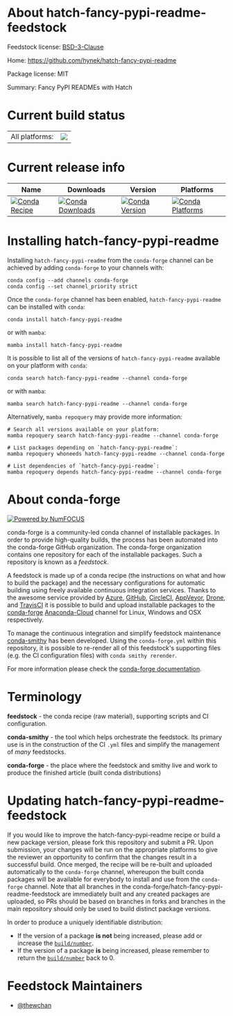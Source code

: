 About hatch-fancy-pypi-readme-feedstock
=======================================

Feedstock license: [BSD-3-Clause](https://github.com/conda-forge/hatch-fancy-pypi-readme-feedstock/blob/main/LICENSE.txt)

Home: https://github.com/hynek/hatch-fancy-pypi-readme

Package license: MIT

Summary: Fancy PyPI READMEs with Hatch

Current build status
====================


<table><tr><td>All platforms:</td>
    <td>
      <a href="https://dev.azure.com/conda-forge/feedstock-builds/_build/latest?definitionId=16919&branchName=main">
        <img src="https://dev.azure.com/conda-forge/feedstock-builds/_apis/build/status/hatch-fancy-pypi-readme-feedstock?branchName=main">
      </a>
    </td>
  </tr>
</table>

Current release info
====================

| Name | Downloads | Version | Platforms |
| --- | --- | --- | --- |
| [![Conda Recipe](https://img.shields.io/badge/recipe-hatch--fancy--pypi--readme-green.svg)](https://anaconda.org/conda-forge/hatch-fancy-pypi-readme) | [![Conda Downloads](https://img.shields.io/conda/dn/conda-forge/hatch-fancy-pypi-readme.svg)](https://anaconda.org/conda-forge/hatch-fancy-pypi-readme) | [![Conda Version](https://img.shields.io/conda/vn/conda-forge/hatch-fancy-pypi-readme.svg)](https://anaconda.org/conda-forge/hatch-fancy-pypi-readme) | [![Conda Platforms](https://img.shields.io/conda/pn/conda-forge/hatch-fancy-pypi-readme.svg)](https://anaconda.org/conda-forge/hatch-fancy-pypi-readme) |

Installing hatch-fancy-pypi-readme
==================================

Installing `hatch-fancy-pypi-readme` from the `conda-forge` channel can be achieved by adding `conda-forge` to your channels with:

```
conda config --add channels conda-forge
conda config --set channel_priority strict
```

Once the `conda-forge` channel has been enabled, `hatch-fancy-pypi-readme` can be installed with `conda`:

```
conda install hatch-fancy-pypi-readme
```

or with `mamba`:

```
mamba install hatch-fancy-pypi-readme
```

It is possible to list all of the versions of `hatch-fancy-pypi-readme` available on your platform with `conda`:

```
conda search hatch-fancy-pypi-readme --channel conda-forge
```

or with `mamba`:

```
mamba search hatch-fancy-pypi-readme --channel conda-forge
```

Alternatively, `mamba repoquery` may provide more information:

```
# Search all versions available on your platform:
mamba repoquery search hatch-fancy-pypi-readme --channel conda-forge

# List packages depending on `hatch-fancy-pypi-readme`:
mamba repoquery whoneeds hatch-fancy-pypi-readme --channel conda-forge

# List dependencies of `hatch-fancy-pypi-readme`:
mamba repoquery depends hatch-fancy-pypi-readme --channel conda-forge
```


About conda-forge
=================

[![Powered by
NumFOCUS](https://img.shields.io/badge/powered%20by-NumFOCUS-orange.svg?style=flat&colorA=E1523D&colorB=007D8A)](https://numfocus.org)

conda-forge is a community-led conda channel of installable packages.
In order to provide high-quality builds, the process has been automated into the
conda-forge GitHub organization. The conda-forge organization contains one repository
for each of the installable packages. Such a repository is known as a *feedstock*.

A feedstock is made up of a conda recipe (the instructions on what and how to build
the package) and the necessary configurations for automatic building using freely
available continuous integration services. Thanks to the awesome service provided by
[Azure](https://azure.microsoft.com/en-us/services/devops/), [GitHub](https://github.com/),
[CircleCI](https://circleci.com/), [AppVeyor](https://www.appveyor.com/),
[Drone](https://cloud.drone.io/welcome), and [TravisCI](https://travis-ci.com/)
it is possible to build and upload installable packages to the
[conda-forge](https://anaconda.org/conda-forge) [Anaconda-Cloud](https://anaconda.org/)
channel for Linux, Windows and OSX respectively.

To manage the continuous integration and simplify feedstock maintenance
[conda-smithy](https://github.com/conda-forge/conda-smithy) has been developed.
Using the ``conda-forge.yml`` within this repository, it is possible to re-render all of
this feedstock's supporting files (e.g. the CI configuration files) with ``conda smithy rerender``.

For more information please check the [conda-forge documentation](https://conda-forge.org/docs/).

Terminology
===========

**feedstock** - the conda recipe (raw material), supporting scripts and CI configuration.

**conda-smithy** - the tool which helps orchestrate the feedstock.
                   Its primary use is in the construction of the CI ``.yml`` files
                   and simplify the management of *many* feedstocks.

**conda-forge** - the place where the feedstock and smithy live and work to
                  produce the finished article (built conda distributions)


Updating hatch-fancy-pypi-readme-feedstock
==========================================

If you would like to improve the hatch-fancy-pypi-readme recipe or build a new
package version, please fork this repository and submit a PR. Upon submission,
your changes will be run on the appropriate platforms to give the reviewer an
opportunity to confirm that the changes result in a successful build. Once
merged, the recipe will be re-built and uploaded automatically to the
`conda-forge` channel, whereupon the built conda packages will be available for
everybody to install and use from the `conda-forge` channel.
Note that all branches in the conda-forge/hatch-fancy-pypi-readme-feedstock are
immediately built and any created packages are uploaded, so PRs should be based
on branches in forks and branches in the main repository should only be used to
build distinct package versions.

In order to produce a uniquely identifiable distribution:
 * If the version of a package **is not** being increased, please add or increase
   the [``build/number``](https://docs.conda.io/projects/conda-build/en/latest/resources/define-metadata.html#build-number-and-string).
 * If the version of a package **is** being increased, please remember to return
   the [``build/number``](https://docs.conda.io/projects/conda-build/en/latest/resources/define-metadata.html#build-number-and-string)
   back to 0.

Feedstock Maintainers
=====================

* [@thewchan](https://github.com/thewchan/)

